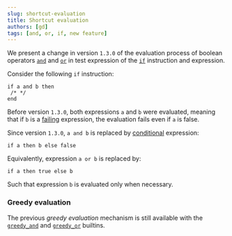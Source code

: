 ```yaml
---
slug: shortcut-evaluation
title: Shortcut evaluation
authors: [gd]
tags: [and, or, if, new feature]
---
```


We present a change in version `1.3.0` of the evaluation process of boolean operators [`and`](/docs/reference/expressions/operators/arithmetic#a-and-b) and [`or`](/docs/reference/expressions/operators/arithmetic#a-or-b) in test expression of the [`if`](/docs/reference/instructions/control#if) instruction and expression.

Consider the following `if` instruction:
```archetype
if a and b then
 /* */
end
```
<!--truncate-->

Before version `1.3.0`, both expressions `a` and `b` were evaluated, meaning that if `b` is a [failing](/docs/reference/instructions/divergent#faile) expression, the evaluation fails even if `a` is false.

Since version `1.3.0`, `a and b` is replaced by [conditional](/docs/reference/expressions/controls#if) expression:
```archetype
if a then b else false
```

Equivalently, expression `a or b` is replaced by:
```archetype
if a then true else b
```

Such that expression `b` is evaluated only when necessary.

### Greedy evaluation

The previous *greedy evaluation*  mechanism is still  available with the [`greedy_and`](/docs/reference/expressions/builtins#greedy_and(a%20:%20bool,%20b%20:%20bool)) and [`greedy_or`](/docs/reference/expressions/builtins#greedy_or(a%20:%20bool,%20b%20:%20bool)) builtins.
